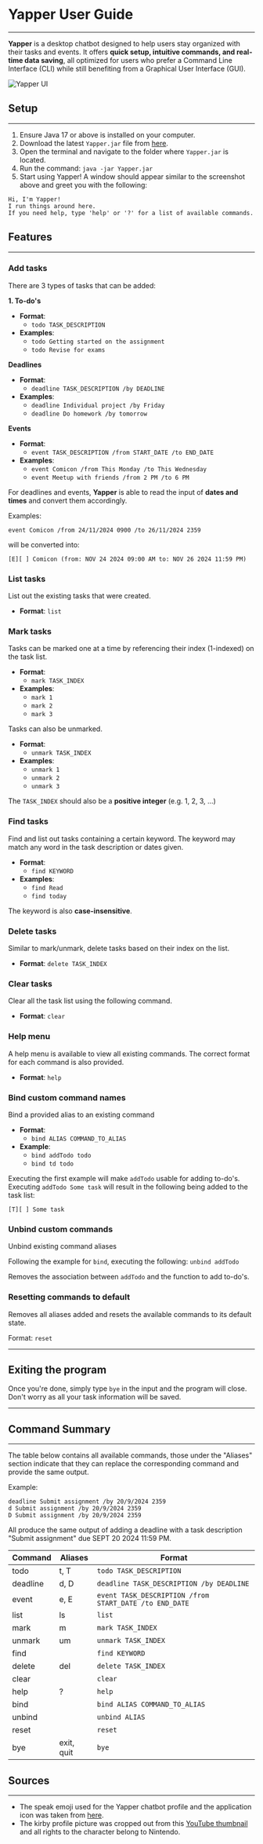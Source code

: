 # Yapper User Guide

---

**Yapper** is a desktop chatbot designed to help users stay organized with their tasks and events.
It offers **quick setup, intuitive commands, and real-time data saving**,
all optimized for users who prefer a Command Line Interface (CLI) while still benefiting from a
Graphical User Interface (GUI).

![Yapper UI](./Ui.png?raw=true "Yapper Chatbot")

## Setup

---

1. Ensure Java 17 or above is installed on your computer.
2. Download the latest `Yapper.jar` file from [here](https://github.com/valhrd/ip/releases/tag/A-Jar).
3. Open the terminal and navigate to the folder where `Yapper.jar` is located.
4. Run the command: ```java -jar Yapper.jar```
5. Start using Yapper! A window should appear similar to the screenshot above and greet you with the following:

```
Hi, I'm Yapper!
I run things around here.
If you need help, type 'help' or '?' for a list of available commands.
```

## Features

---

### Add tasks

There are 3 types of tasks that can be added:

**1. To-do's**

- **Format**:
  - ```todo TASK_DESCRIPTION```
- **Examples**:
  - ```todo Getting started on the assignment```
  - ```todo Revise for exams```

**Deadlines**

- **Format**:
  - ```deadline TASK_DESCRIPTION /by DEADLINE```
- **Examples**:
  - ```deadline Individual project /by Friday```
  - ```deadline Do homework /by tomorrow```

**Events**

- **Format**:
  - ```event TASK_DESCRIPTION /from START_DATE /to END_DATE```
- **Examples**:
  - ```event Comicon /from This Monday /to This Wednesday```
  - ```event Meetup with friends /from 2 PM /to 6 PM```

For deadlines and events, **Yapper** is able to read the input of **dates and times** and convert them accordingly.

Examples:

```event Comicon /from 24/11/2024 0900 /to 26/11/2024 2359```

will be converted into:

```[E][ ] Comicon (from: NOV 24 2024 09:00 AM to: NOV 26 2024 11:59 PM)```

### List tasks

List out the existing tasks that were created.

- **Format**: ```list```

### Mark tasks

Tasks can be marked one at a time by referencing their index (1-indexed) on the task list.

- **Format**:
  - ```mark TASK_INDEX```
- **Examples**:
  - ```mark 1```
  - ```mark 2```
  - ```mark 3```

Tasks can also be unmarked.

- **Format**:
  - ```unmark TASK_INDEX```
- **Examples**:
  - ```unmark 1```
  - ```unmark 2```
  - ```unmark 3```

The ```TASK_INDEX``` should also be a **positive integer** (e.g. 1, 2, 3, ...)

### Find tasks

Find and list out tasks containing a certain keyword. The keyword may match any word in the task
description or dates given.

- **Format**:
  - ```find KEYWORD```
- **Examples**:
  - ```find Read```
  - ```find today```

The keyword is also **case-insensitive**.

### Delete tasks

Similar to mark/unmark, delete tasks based on their index on the list.

- **Format**: ```delete TASK_INDEX```

### Clear tasks

Clear all the task list using the following command.

- **Format**: ```clear```

### Help menu

A help menu is available to view all existing commands. The correct format for each command is
also provided.

- **Format**: ```help```

### Bind custom command names
    
Bind a provided alias to an existing command
- **Format**:
  - ```bind ALIAS COMMAND_TO_ALIAS```
- **Example**:
  - ```bind addTodo todo```
  - ```bind td todo```

Executing the first example will make ```addTodo``` usable for adding to-do's.
Executing ```addTodo Some task``` will result in the following being added to the task list:

```[T][ ] Some task```

### Unbind custom commands

Unbind existing command aliases

Following the example for ```bind```, executing the following:
```unbind addTodo```

Removes the association between ```addTodo``` and the function to add to-do's.

### Resetting commands to default

Removes all aliases added and resets the available commands to its default state.

Format: ```reset```

---

## Exiting the program

Once you're done, simply type ```bye``` in the input and the program will close. Don't worry as
all your task information will be saved.

---

## Command Summary

---

The table below contains all available commands, those under the "Aliases" section indicate that they can
replace the corresponding command and provide the same output.

Example:

```
deadline Submit assignment /by 20/9/2024 2359
d Submit assignment /by 20/9/2024 2359
D Submit assignment /by 20/9/2024 2359
```
All produce the same output of adding a deadline with a task description "Submit assignment"
due SEPT 20 2024 11:59 PM.


| Command  | Aliases    | Format                                                     |
|----------|------------|------------------------------------------------------------|
| todo     | t, T       | ```todo TASK_DESCRIPTION```                                |
| deadline | d, D       | ```deadline TASK_DESCRIPTION /by DEADLINE```               |
| event    | e, E       | ```event TASK_DESCRIPTION /from START_DATE /to END_DATE``` |
| list     | ls         | ```list```                                                 | 
| mark     | m          | ```mark TASK_INDEX```                                      |
| unmark   | um         | ```unmark TASK_INDEX```                                    |
| find     |            | ```find KEYWORD```                                         |
| delete   | del        | ```delete TASK_INDEX```                                    |
| clear    |            | ```clear```                                                |
| help     | ?          | ```help```                                                 |
| bind     |            | ```bind ALIAS COMMAND_TO_ALIAS```                          |
| unbind   |            | ```unbind ALIAS```                                         |
| reset    |            | ```reset```                                                |
| bye      | exit, quit | ```bye```                                                  |

## Sources

---

- The speak emoji used for the Yapper chatbot profile and the application icon was taken from
[here](https://www.vhv.rs/viewpic/iTihbhJ_talking-emoji-hd-png-download/).
- The kirby profile picture was cropped out from this [YouTube thumbnail](https://www.youtube.com/watch?v=00AtBonL-04)
and all rights to the character belong to Nintendo.